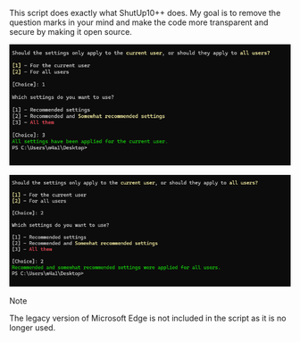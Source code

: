 This script does exactly what ShutUp10++ does. My goal is to remove the question marks in your mind and make the code more transparent and secure by making it open source.

![](https://raw.githubusercontent.com/caglaryalcin/caglaryalcin/main/cu.png)

![](https://raw.githubusercontent.com/caglaryalcin/caglaryalcin/main/lm.png)

> [!NOTE]  
> The legacy version of Microsoft Edge is not included in the script as it is no longer used.